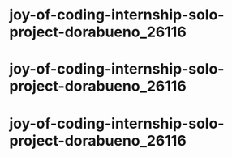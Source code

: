 # joy-of-coding-internship-solo-project-dorabueno_26116
# joy-of-coding-internship-solo-project-dorabueno_26116
# joy-of-coding-internship-solo-project-dorabueno_26116
